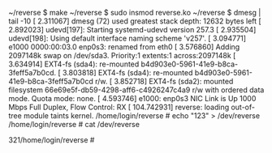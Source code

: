~/reverse $ make
~/reverse $ sudo insmod reverse.ko
~/reverse $ dmesg | tail -10
[    2.311067] dmesg (72) used greatest stack depth: 12632 bytes left
[    2.892023] udevd[197]: Starting systemd-udevd version 257.3
[    2.935504] udevd[198]: Using default interface naming scheme 'v257'.
[    3.094771] e1000 0000:00:03.0 enp0s3: renamed from eth0
[    3.576860] Adding 2097148k swap on /dev/sda3.  Priority:1 extents:1 across:2097148k 
[    3.634914] EXT4-fs (sda4): re-mounted b4d903e0-5961-41e9-b8ca-3feff5a7b0cd.
[    3.803818] EXT4-fs (sda4): re-mounted b4d903e0-5961-41e9-b8ca-3feff5a7b0cd r/w.
[    3.852718] EXT4-fs (sda2): mounted filesystem 66e69e5f-db59-4298-aff6-c4926247c4a9 r/w with ordered data mode. Quota mode: none.
[    4.593746] e1000: enp0s3 NIC Link is Up 1000 Mbps Full Duplex, Flow Control: RX
[  104.742931] reverse: loading out-of-tree module taints kernel.
/home/login/reverse # echo "123" > /dev/reverse 
/home/login/reverse # cat /dev/reverse 

321/home/login/reverse #